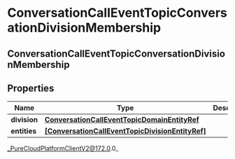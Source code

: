 # ConversationCallEventTopicConversationDivisionMembership

## ConversationCallEventTopicConversationDivisionMembership

## Properties

|Name | Type | Description | Notes|
|------------ | ------------- | ------------- | -------------|
| **division** | [**ConversationCallEventTopicDomainEntityRef**](ConversationCallEventTopicDomainEntityRef) |  | [optional] |
| **entities** | [**[ConversationCallEventTopicDivisionEntityRef]**]([ConversationCallEventTopicDivisionEntityRef]) |  | [optional] |



_PureCloudPlatformClientV2@172.0.0_
